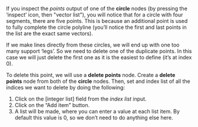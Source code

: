 If you inspect the *points* output of one of the **circle** nodes (by pressing the ‘inspect’ icon, then "vector list"), you will notice that for a circle with four segments, there are five points. This is because an additional point is used to fully complete the circle polyline (you’ll notice the first and last points in the list are the exact same vectors).

If we make lines directly from these circles, we will end up with one too many support ‘legs’. So we need to delete one of the duplicate points. In this case we will just delete the first one as it is the easiest to define (it’s at index 0).

To delete this point, we will use a **delete points** node. Create a **delete points** node from both of the **circle** nodes. Then, set and index list of all the indices we want to delete by doing the following:

1. Click on the [integer list] field from the *index list* input.
2. Click on the “Add item” button.
3. A list will be made, where you can enter a value at each list item. By default this value is 0, so we don’t need to do anything else here.